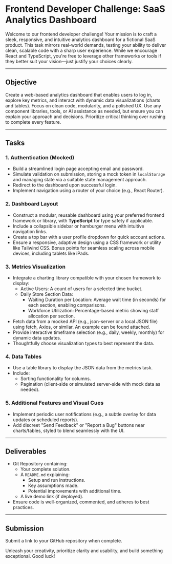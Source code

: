 # Frontend Developer Challenge: SaaS Analytics Dashboard

Welcome to our frontend developer challenge! Your mission is to craft a sleek, responsive, and intuitive analytics dashboard for a fictional SaaS product. This task mirrors real-world demands, testing your ability to deliver clean, scalable code with a sharp user experience. While we encourage React and TypeScript, you're free to leverage other frameworks or tools if they better suit your vision—just justify your choices clearly.

---

## Objective

Create a web-based analytics dashboard that enables users to log in, explore key metrics, and interact with dynamic data visualizations (charts and tables). Focus on clean code, modularity, and a polished UX. Use any component libraries, tools, or AI assistance as needed, but ensure you can explain your approach and decisions. Prioritize critical thinking over rushing to complete every feature.

---

## Tasks

### 1. Authentication (Mocked)

* Build a streamlined login page accepting email and password.
* Simulate validation on submission, storing a mock token in `localStorage` and managing state via a suitable state management approach.
* Redirect to the dashboard upon successful login.
* Implement navigation using a router of your choice (e.g., React Router).

### 2. Dashboard Layout

* Construct a modular, reusable dashboard using your preferred frontend framework or library, with  **TypeScript** for type safety if applicable.
* Include a collapsible sidebar or hamburger menu with intuitive navigation links.
* Create a top bar with a user profile dropdown for quick account actions.
* Ensure a responsive, adaptive design using a CSS framework or utility like Tailwind CSS. Bonus points for seamless scaling across mobile devices, including tablets like iPads.

### 3. Metrics Visualization

* Integrate a charting library compatible with your chosen framework to display:
    * Active Users: A count of users for a selected time bucket.
    * Daily Store Section Data:
        * Waiting Duration per Location: Average wait time (in seconds) for each section, enabling comparisons.
        * Workforce Utilization: Percentage-based metric showing staff allocation per section.
* Fetch data from a mocked API (e.g., json-server or a local JSON file) using fetch, Axios, or similar. An example can be found attached.
* Provide interactive timeframe selection (e.g., daily, weekly, monthly) for dynamic data updates.
* Thoughtfully choose visualization types to best represent the data.

### 4. Data Tables

* Use a table library to display the JSON data from the metrics task.
* Include:
    * Sorting functionality for columns.
    * Pagination (client-side or simulated server-side with mock data as needed).

### 5. Additional Features and Visual Cues

* Implement periodic user notifications (e.g., a subtle overlay for data updates or scheduled reports).
* Add discreet "Send Feedback" or "Report a Bug" buttons near charts/tables, styled to blend seamlessly with the UI.

---

## Deliverables

* Git Repository containing:
    * Your complete solution.
    * A `README.md` explaining:
        * Setup and run instructions.
        * Key assumptions made.
        * Potential improvements with additional time.
    * A live demo link (if deployed).
* Ensure code is well-organized, commented, and adheres to best practices.
---

## Submission

Submit a link to your GitHub repository when complete.

Unleash your creativity, prioritize clarity and usability, and build something exceptional. Good luck!
